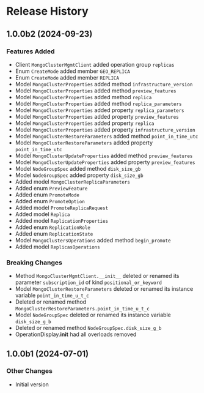 # Release History

## 1.0.0b2 (2024-09-23)

### Features Added

  - Client `MongoClusterMgmtClient` added operation group `replicas`
  - Enum `CreateMode` added member `GEO_REPLICA`
  - Enum `CreateMode` added member `REPLICA`
  - Model `MongoClusterProperties` added method `infrastructure_version`
  - Model `MongoClusterProperties` added method `preview_features`
  - Model `MongoClusterProperties` added method `replica`
  - Model `MongoClusterProperties` added method `replica_parameters`
  - Model `MongoClusterProperties` added property `replica_parameters`
  - Model `MongoClusterProperties` added property `preview_features`
  - Model `MongoClusterProperties` added property `replica`
  - Model `MongoClusterProperties` added property `infrastructure_version`
  - Model `MongoClusterRestoreParameters` added method `point_in_time_utc`
  - Model `MongoClusterRestoreParameters` added property `point_in_time_utc`
  - Model `MongoClusterUpdateProperties` added method `preview_features`
  - Model `MongoClusterUpdateProperties` added property `preview_features`
  - Model `NodeGroupSpec` added method `disk_size_gb`
  - Model `NodeGroupSpec` added property `disk_size_gb`
  - Added model `MongoClusterReplicaParameters`
  - Added enum `PreviewFeature`
  - Added enum `PromoteMode`
  - Added enum `PromoteOption`
  - Added model `PromoteReplicaRequest`
  - Added model `Replica`
  - Added model `ReplicationProperties`
  - Added enum `ReplicationRole`
  - Added enum `ReplicationState`
  - Model `MongoClustersOperations` added method `begin_promote`
  - Added model `ReplicasOperations`

### Breaking Changes

  - Method `MongoClusterMgmtClient.__init__` deleted or renamed its parameter `subscription_id` of kind `positional_or_keyword`
  - Model `MongoClusterRestoreParameters` deleted or renamed its instance variable `point_in_time_u_t_c`
  - Deleted or renamed method `MongoClusterRestoreParameters.point_in_time_u_t_c`
  - Model `NodeGroupSpec` deleted or renamed its instance variable `disk_size_g_b`
  - Deleted or renamed method `NodeGroupSpec.disk_size_g_b`
  - OperationDisplay.__init__ had all overloads removed

## 1.0.0b1 (2024-07-01)

### Other Changes

  - Initial version
